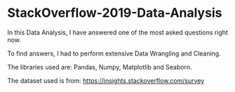 # StackOverflow-2019-Data-Analysis

In this Data Analysis, I have answered one of the most asked questions right now.     

To find answers, I had to perform extensive Data Wrangling and Cleaning.       

The libraries used are: Pandas, Numpy, Matplotlib and Seaborn.       

The dataset used is from: https://insights.stackoverflow.com/survey

